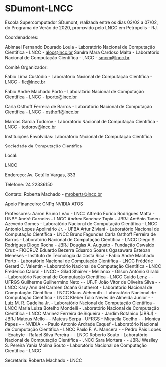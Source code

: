 # SDumont-LNCC
Escola Supercomputador SDumont, realizada entre os dias 03/02 a 07/02, do Programa de Verão de 2020, promovido pelo LNCC em Petrópolis - RJ. 

Coordenadores:

Abimael Fernando Dourado Loula - Laboratório Nacional de Computação Científica - LNCC - aloc@lncc.br
Sandra Mara Cardoso Malta - Laboratório Nacional de Computação Científica - LNCC - smcm@lncc.br

Comitê Organizador:

Fábio Lima Custódio - Laboratório Nacional de Computação Científica - LNCC - flc@lncc.br

Fabio Andre Machado Porto - Laboratório Nacional de Computação Científica - LNCC - fporto@lncc.br

Carla Osthoff Ferreira de Barros - Laboratório Nacional de Computação Científica - LNCC - osthoff@lncc.br

Marcos Garcia Todorov - Laboratório Nacional de Computação Científica - LNCC - todorov@lncc.br

Instituições Envolvidas:
Laboratório Nacional de Computação Científica

Sociedade de Computação Científica

Local:

LNCC

Endereço:
Av. Getúlio Vargas, 333

Telefone:
24 22336150

Contato:
Roberta Machado - mroberta@lncc.br

Apoio Financeiro:
CNPq
NVIDIA
ATOS

Professores:
Aaron Bruno Leão - LNCC
Alfredo Eurico Rodrigues Matta - UNBE
André Carneiro - LNCC
Andrea Sanchez Tapia - JBRJ
Antônio Tadeu Azevedo Gomes - Laboratório Nacional de Computação Científica - LNCC
Antonio Lopes Apolinário Jr. - UFBA
Artur Ziviani - Laboratório Nacional de Computação Científica - LNCC
Bruno Fagundes
Carla Osthoff Ferreira de Barros - Laboratório Nacional de Computação Científica - LNCC
Diego S. Rodrigues 
Diogo Rocha - JBRJ
Douglas A. Augusto - Fundação Oswaldo Cruz - FIOCRUZ
Eduardo Bezerra
Eduardo Soares Ogasawara
Esteban Meneses - Instituto de Tecnologia da Costa Rica -
Fabio André Machado Porto - Laboratório Nacional de Computação Científica - LNCC
Frédéric Gerard C. Valentin - Laboratório Nacional de Computação Científica - LNCC
Frederico Cabral - LNCC -
Gilad Shainer - Mellanox -
Gilson Antônio Giraldi - Laboratório Nacional de Computação Científica - LNCC
Guido Lenz - - UFRGS
Guilherme Guilhermino Neto - - UFJF
João Vitor de Oliveira Silva - - LNCC
Kary Ann del Carmen Ocaña Gautherot - Laboratório Nacional de Computação Científica - LNCC
Klaus Wehmuth - Laboratório Nacional de Computação Científica - LNCC
Kleber Tulio Neves de Almeida Junior - -
Luiz M. R. Gadelha Jr. - Laboratório Nacional de Computação Científica - LNCC
Maria Luiza Botelho Mondelli - Laboratório Nacional de Computação Científica - LNCC
Marinez Ferreira de Siqueira - Jardim Botânico (JBRJ) - JBRJ
Mateus Mello - -
Mateus Serpa - UFRGS -
Micaella Coelho - -
Monica Papes - -
NVIDIA - -
Paulo Antonio Andrade Esquef - Laboratório Nacional de Computação Científica - LNCC
Paulo F. A. Mancera - -
Pedro Pais Lopes - Exabyte -
Rafael Silva Pereira - - LNCC
Roberto Souto - Laboratório Nacional de Computação Científica - LNCC
Sara Mortara - - JBRJ
Weslley S. Pereira
Yania Molina Souto - Laboratório Nacional de Computação Científica - LNCC

Secretaria:
Roberta Machado - LNCC
